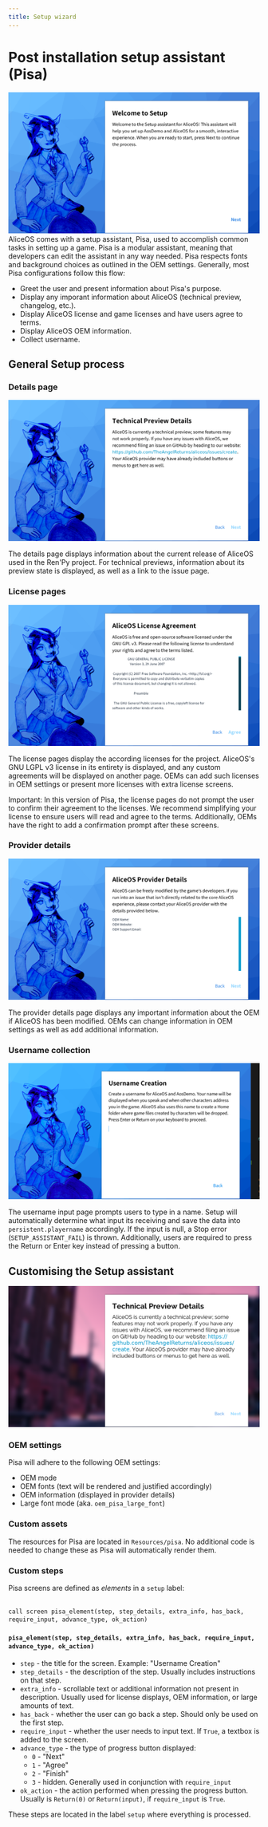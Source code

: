 ```yaml
---
title: Setup wizard
---
```

# Post installation setup assistant (Pisa)
![Pisa](../media/img/pisa/welcome.png)
AliceOS comes with a setup assistant, Pisa, used to accomplish common tasks in setting up a game. Pisa is a modular assistant, meaning that developers can edit the assistant in any way needed. Pisa respects fonts and background choices as outlined in the OEM settings. Generally, most Pisa configurations follow this flow:

- Greet the user and present information about Pisa's purpose.
- Display any imporant information about AliceOS (technical preview, changelog, etc.).
- Display AliceOS license and game licenses and have users agree to terms.
- Display AliceOS OEM information.
- Collect username.

## General Setup process
### Details page
![Details](../media/img/pisa/details.png)

The details page displays information about the current release of AliceOS used in the Ren'Py project. For technical previews, information about its preview state is displayed, as well as a link to the issue page.

### License pages
![Licenses](../media/img/pisa/license.png)

The license pages display the according licenses for the project. AliceOS's GNU LGPL v3 license in its entirety is displayed, and any custom agreements will be displayed on another page. OEMs can add such licenses in OEM settings or present more licenses with extra license screens.

<div class="p-notification--caution">
  <p class="p-notification__response">
    <span class="p-notification__status">Important:</span> In this version of Pisa, the license pages do not prompt the user to confirm their agreement to the licenses. We recommend simplifying your license to ensure users will read and agree to the terms. Additionally, OEMs have the right to add a confirmation prompt after these screens.
  </p>
</div>

### Provider details
![OEM details](../media/img/pisa/oem.png)

The provider details page displays any important information about the OEM if AliceOS has been modified. OEMs can change information in OEM settings as well as add additional information.

### Username collection
![Username](../media/img/pisa/username.png)

The username input page prompts users to type in a name. Setup will automatically determine what input its receiving and save the data into `persistent.playername` accordingly. If the input is null, a Stop error (`SETUP_ASSISTANT_FAIL`) is thrown. Additionally, users are required to press the Return or Enter key instead of pressing a button.


## Customising the Setup assistant
![Custom](../media/img/pisa/custom.png)
### OEM settings
Pisa will adhere to the following OEM settings:

- OEM mode
- OEM fonts (text will be rendered and justified accordingly)
- OEM information (displayed in provider details)
- Large font mode (aka. `oem_pisa_large_font`)

### Custom assets
The resources for Pisa are located in `Resources/pisa`. No additional code is needed to change these as Pisa will automatically render them.

### Custom steps
Pisa screens are defined as _elements_ in a `setup` label:
<pre><code class = "prettyprint lang-py">
call screen pisa_element(step, step_details, extra_info, has_back, require_input, advance_type, ok_action)
</code></pre>

#### `pisa_element(step, step_details, extra_info, has_back, require_input, advance_type, ok_action)`
- `step` - the title for the screen. Example: "Username Creation"
- `step_details` - the description of the step. Usually includes instructions on that step.
- `extra_info` - scrollable text or additional information not present in description. Usually used for license displays, OEM information, or large amounts of text.
- `has_back` - whether the user can go back a step. Should only be used on the first step.
- `require_input` - whether the user needs to input text. If `True`, a textbox is added to the screen.
- `advance_type` - the type of progress button displayed:
	- `0` - "Next"
	- `1` - "Agree"
	- `2` - "Finish"
	- `3` - hidden. Generally used in conjunction with `require_input`
- `ok_action` - the action performed when pressing the progress button. Usually is `Return(0)` or `Return(input)`, if `require_input` is `True`.

These steps are located in the label `setup` where everything is processed.